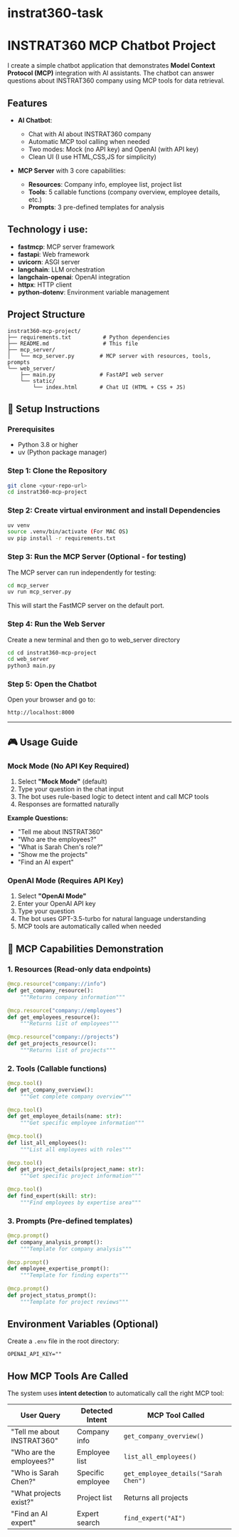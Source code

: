 # instrat360-task

# INSTRAT360 MCP Chatbot Project

I create a simple chatbot application that demonstrates **Model Context Protocol (MCP)** integration with AI assistants. The chatbot can answer questions about INSTRAT360 company using MCP tools for data retrieval.

## Features
- **AI Chatbot**:
  - Chat with AI about INSTRAT360 company
  - Automatic MCP tool calling when needed
  - Two modes: Mock (no API key) and OpenAI (with API key)
  - Clean UI (I use HTML,CSS,JS for simplicity)

- **MCP Server** with 3 core capabilities:
  - **Resources**: Company info, employee list, project list
  - **Tools**: 5 callable functions (company overview, employee details, etc.)
  - **Prompts**: 3 pre-defined templates for analysis


## Technology i use:

- **fastmcp**: MCP server framework
- **fastapi**: Web framework
- **uvicorn**: ASGI server
- **langchain**: LLM orchestration
- **langchain-openai**: OpenAI integration
- **httpx**: HTTP client
- **python-dotenv**: Environment variable management



## Project Structure

```
instrat360-mcp-project/
├── requirements.txt          # Python dependencies
├── README.md                 # This file
├── mcp_server/
│   └── mcp_server.py        # MCP server with resources, tools, prompts
└── web_server/
    ├── main.py              # FastAPI web server
    └── static/
        └── index.html       # Chat UI (HTML + CSS + JS)
```

## 🚀 Setup Instructions

### Prerequisites
- Python 3.8 or higher
- uv (Python package manager)

### Step 1: Clone the Repository

```bash
git clone <your-repo-url>
cd instrat360-mcp-project
```

### Step 2: Create virtual environment and install Dependencies

```bash
uv venv
source .venv/bin/activate (For MAC OS)
uv pip install -r requirements.txt
```

### Step 3: Run the MCP Server (Optional - for testing)

The MCP server can run independently for testing:

```bash
cd mcp_server
uv run mcp_server.py
```

This will start the FastMCP server on the default port.

### Step 4: Run the Web Server
Create a new terminal and then go to web_server directory

```bash
cd cd instrat360-mcp-project
cd web_server
python3 main.py
```


### Step 5: Open the Chatbot

Open your browser and go to:

```
http://localhost:8000
```

--- 

## 🎮 Usage Guide

### Mock Mode (No API Key Required)

1. Select **"Mock Mode"** (default)
2. Type your question in the chat input
3. The bot uses rule-based logic to detect intent and call MCP tools
4. Responses are formatted naturally

**Example Questions:**
- "Tell me about INSTRAT360"
- "Who are the employees?"
- "What is Sarah Chen's role?"
- "Show me the projects"
- "Find an AI expert"

### OpenAI Mode (Requires API Key)

1. Select **"OpenAI Mode"**
2. Enter your OpenAI API key
3. Type your question
4. The bot uses GPT-3.5-turbo for natural language understanding
5. MCP tools are automatically called when needed



## 🔧 MCP Capabilities Demonstration

### 1. Resources (Read-only data endpoints)

```python
@mcp.resource("company://info")
def get_company_resource():
    """Returns company information"""
    
@mcp.resource("company://employees")
def get_employees_resource():
    """Returns list of employees"""
    
@mcp.resource("company://projects")
def get_projects_resource():
    """Returns list of projects"""
```

### 2. Tools (Callable functions)

```python
@mcp.tool()
def get_company_overview():
    """Get complete company overview"""
    
@mcp.tool()
def get_employee_details(name: str):
    """Get specific employee information"""
    
@mcp.tool()
def list_all_employees():
    """List all employees with roles"""
    
@mcp.tool()
def get_project_details(project_name: str):
    """Get specific project information"""
    
@mcp.tool()
def find_expert(skill: str):
    """Find employees by expertise area"""
```

### 3. Prompts (Pre-defined templates)

```python
@mcp.prompt()
def company_analysis_prompt():
    """Template for company analysis"""
    
@mcp.prompt()
def employee_expertise_prompt():
    """Template for finding experts"""
    
@mcp.prompt()
def project_status_prompt():
    """Template for project reviews"""
```



## Environment Variables (Optional)

Create a `.env` file in the root directory:

```env
OPENAI_API_KEY=""
```





##  How MCP Tools Are Called

The system uses **intent detection** to automatically call the right MCP tool:

| User Query | Detected Intent | MCP Tool Called |
|------------|----------------|-----------------|
| "Tell me about INSTRAT360" | Company info | `get_company_overview()` |
| "Who are the employees?" | Employee list | `list_all_employees()` |
| "Who is Sarah Chen?" | Specific employee | `get_employee_details("Sarah Chen")` |
| "What projects exist?" | Project list | Returns all projects |
| "Find an AI expert" | Expert search | `find_expert("AI")` |
